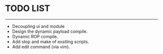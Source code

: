 # TODO LIST
---
+ Decoupling ui and module
+ Design the dynamic payload compile.
+ Dynamic ROP compile.
+ Add stop and make of exsiting scripts.
+ Add edit command (via vim).
